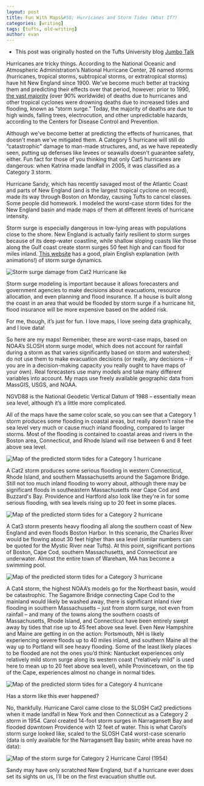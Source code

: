 ```yaml
---
layout: post
title: Fun With Maps&#58; Hurricanes and Storm Tides (What If?)
categories: [writing]
tags: [tufts, old-writing]
author: evan
---
```

* This post was originally hosted on the Tufts University blog [Jumbo Talk](http://admissions.tufts.edu/blogs/jumbo-talk/)

Hurricanes are tricky things.  According to the National Oceanic and Atmospheric Administration’s National Hurricane Center, 26 named storms (hurricanes, tropical storms, subtropical storms, or extratropical storms) have hit New England since 1900.  We've become much better at tracking them and predicting their effects over that period, however: prior to 1990, [the vast majority](https://academic.oup.com/epirev/article/27/1/21/520830/Epidemiology-of-Tropical-Cyclones-The-Dynamics-of) (over 90% worldwide) of deaths due to hurricanes and other tropical cyclones were drowning deaths due to increased tides and flooding, known as “storm surge.”  Today, the majority of deaths are due to high winds, falling trees, electrocution, and other unpredictable hazards, according to the Centers for Disease Control and Prevention.

Although we've become better at predicting the effects of hurricanes, that doesn't mean we've mitigated them.  A Category 5 hurricane will still do “catastrophic” damage to man-made structures, and, as we have repeatedly seen, putting up defenses like levees or seawalls doesn't guarantee safety, either.  Fun fact for those of you thinking that only Cat5 hurricanes are dangerous: when Katrina made landfall in 2005, it was classified as a Category 3 storm.

Hurricane Sandy, which has recently savaged most of the Atlantic Coast and parts of New England (and is the largest tropical cyclone on record), made its way through Boston on Monday, causing Tufts to cancel classes.  Some people did homework.  I modeled the worst-case storm tides for the New England basin and made maps of them at different levels of hurricane intensity.

Storm surge is especially dangerous in low-lying areas with populations close to the shore.  New England is actually fairly resilient to storm surges because of its deep-water coastline, while shallow sloping coasts like those along the Gulf coast create storm surges 50 feet high and can flood for miles inland.  [This website](https://www.meted.ucar.edu/training_module.php?id=42/nsflab/web/hurricane/313.htmtab=01) has a good, plain English explanation (with animations!) of storm surge dynamics.

![Storm surge damage from Cat2 Hurricane Ike](http://www.tampabay.com/multimedia/archive/00070/a4s_storm060109_70362c.jpg)

Storm surge modeling is important because it allows forecasters and government agencies to make decisions about evacuations, resource allocation, and even planning and flood insurance.  If a house is built along the coast in an area that would be flooded by storm surge if a hurricane hit, flood insurance will be more expensive based on the added risk.

For me, though, it’s just for fun.  I love maps, I love seeing data graphically, and I love data!

So here are my maps!  Remember, these are worst-case maps, based on NOAA’s SLOSH storm surge model, which does not account for rainfall during a storm as that varies significantly based on storm and watershed; do not use them to make evacuation decisions (or really, any decisions – if you are in a decision-making capacity you really ought to have maps of your own).  Real forecasters use many models and take many different variables into account.  My maps use freely available geographic data from MassGIS, USGS, and NOAA.

NGVD88 is the National Geodetic Vertical Datum of 1988 – essentially mean sea level, although it’s a little more complicated.

All of the maps have the same color scale, so you can see that a Category 1 storm produces some flooding in coastal areas, but really doesn’t raise the sea level very much or cause much inland flooding, compared to larger storms.  Most of the flooding is contained to coastal areas and rivers in the Boston area, Connecticut, and Rhode Island will rise between 6 and 8 feet above sea level.

![Map of the predicted storm tides for a Category 1 hurricane](http://admissions.tufts.edu/files/resources/cat1.jpg)

A Cat2 storm produces some serious flooding in western Connecticut, Rhode Island, and southern Massachusetts around the Sagamore Bridge.  Still not too much inland flooding to worry about, although there may be significant floods in southeastern Massachusetts near Cape Cod and Buzzard's Bay.  Providence and Hartford also look like they're in for some serious flooding, with sea levels rising up to 20 feet in some places.

![Map of the predicted storm tides for a Category 2 hurricane](http://admissions.tufts.edu/files/resources/cat2.jpg)

A Cat3 storm presents heavy flooding all along the southern coast of New England and even floods Boston Harbor.  In this scenario, the Charles River would be flowing about 30 feet higher than sea level (similar numbers can be quoted for the Mystic River near Tufts).  At this point, significant portions of Boston, Cape Cod, southern Massachusetts, and Connecticut are underwater.  Almost the entire town of Wareham, MA has become a swimming pool.

![Map of the predicted storm tides for a Category 3 hurricane](http://admissions.tufts.edu/files/resources/cat3.jpg)

A Cat4 storm, the highest NOAA’s models go for the Northeast basin, would be catastrophic.  The Sagamore Bridge connecting Cape Cod to the mainland would likely be washed away, there is significant inland river flooding in southern Massachusetts – just from storm surge, not even from rainfall – and many of the towns along the southern coasts of Massachusetts, Rhode Island, and Connecticut have been entirely swept away by tides that rise up to 45 feet above sea level.  Even New Hampshire and Maine are getting in on the action: Portsmouth, NH is likely experiencing severe floods up to 40 miles inland, and southern Maine all the way up to Portland will see heavy flooding.  Some of the least likely places to be flooded are not the ones you’d think: Nantucket experiences only relatively mild storm surge along its western coast (“relatively mild” is used here to mean up to 20 feet above sea level), while Provincetown, on the tip of the Cape, experiences almost no change in normal tides.

![Map of the predicted storm tides for a Category 4 hurricane](http://admissions.tufts.edu/files/resources/cat4.jpg)

Has a storm like this ever happened?

No, thankfully.  Hurricane Carol came close to the SLOSH Cat2 predictions when it made landfall in New York and then Connecticut as a Category 2 storm in 1954.  Carol created 14-foot storm surges in Narragansett Bay and flooded downtown Providence with 12 feet of water.  This is what Carol’s storm surge looked like, scaled to the SLOSH Cat4 worst-case scenario (data is only available for the Narragansett Bay basin; white areas have no data):

![Map of the storm surge for Category 2 Hurricane Carol (1954)](http://admissions.tufts.edu/files/resources/carol.jpg)

Sandy may have only scratched New England, but if a hurricane ever does set its sights on us, I’ll be on the first evacuation shuttle out.
